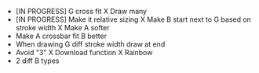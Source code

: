 - [IN PROGRESS] G cross fit
X Draw many
- [IN PROGRESS] Make it relative sizing
X Make B start next to G based on stroke width
X Make A softer
- Make A crossbar fit B better
- When drawing G diff stroke width draw at end
- Avoid "3"
X Download function
X Rainbow
- 2 diff B types